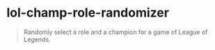 # lol-champ-role-randomizer
> Randomly select a role and a champion for a game of League of Legends.
